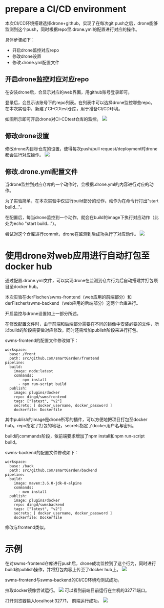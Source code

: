 # prepare a CI/CD environment
本次CI/CD环境搭建选择drone+github，实现了在每次git push之后，drone能够监测到这个push，同时根据repo里.drone.yml的配置进行对应的操作。

具体步骤如下：
- 开启drone监控对应repo
- 修改drone设置
- 修改.drone.yml配置文件

## 开启drone监控对应对应repo
在安装drone后，会显示对应的web界面，用github账号登录即可。

登录后，会显示该账号下的repo列表。在列表中可以选择drone监控哪些repo。在本次实验中，新建了CI-CDtest仓库，用于准备CI/CD环境。

如图所示即可开启drone对CI-CDtest仓库的监控。
![](http://thyrsi.com/t6/652/1546864479x2890237711.png)

## 修改drone设置
修改drone内目标仓库的设置，使得每次push/pull request/deployment时drone都会进行对应操作。
![](https://github.com/592McAvoy/homework1/blob/master/hw4/CI%20CD/drone%E8%AE%BE%E7%BD%AE.png)

## 修改.drone.yml配置文件
当drone监控到对应仓库的一个动作时，会根据.drone.yml的内容进行对应的动作。

为了实验简单，在本次实验中仅进行build部分的动作，动作为在命令行打出"start build..."。

在配置后，每当drone监控到一个动作，就会在build的image下执行对应动作（此处为echo "start build..."）。

尝试对这个仓库进行commit，drone在监测到后成功执行了对应动作。
![](https://github.com/592McAvoy/homework1/blob/master/hw4/CI%20CD/CI%E6%B5%8B%E8%AF%95%E6%88%90%E5%8A%9F.png)

# 使用drone对web应用进行自动打包至docker hub
通过配置.drone.yml文件，可以实现drone在监测到仓库行为后自动搭建并打包项目至docker hub。

本次实验在derFischer/swms-frontend（web应用的前端部分）和derFischer/swms-backend（web应用的后端部分）这两个仓库进行。

开启监控与drone设置如上一部分所述。

在修改配置文件时，由于前端和后端部分需要在不同的镜像中安装必要的文件，所以build的阶段需要做对应修改。同时还需增加publish阶段来进行打包。

swms-frontend的配置文件修改如下：
```
workspace:
  base: /front
  path: src/github.com/smartGarden/frontend
pipeline:
  build:
    image: node:latest
    commands:
      - npm install
      - npm run-script build
  publish:
    image: plugins/docker
    repo: dingd/swmsfrontend
    tags: ["latest", "v2"]
    secrets: [ docker_username, docker_password ]
    dockerfile: Dockerfile
```
其中publish的image是drone所写的插件，可以方便地把项目打包至docker hub。repo指定了打包的地址，secrets指定了docker用户名与密码。

build的commands阶段，依前端要求增加了npm install和npm run-script build。


swms-backend的配置文件修改如下：
```
workspace:
  base: /back
  path: src/github.com/smartGarden/backend
pipeline:
  build:
    image: maven:3.6.0-jdk-8-alpine
    commands:
      - mvn install
  publish:
    image: plugins/docker
    repo: dingd/swmsbackend
    tags: ["latest", "v2"]
    secrets: [ docker_username, docker_password ]
    dockerfile: Dockerfile
```
修改与frontend类似。

# 示例
在对swms-frontend仓库进行push后，drone成功监控到了这个行为，同时进行build和publish操作，并将打包内容上传至了docker hub上。
![](http://thyrsi.com/t6/652/1546866315x2890175079.jpg)

swms-frontend与swms-backend的CI/CD环境均测试成功。


拉取docker镜像尝试运行。
![](http://thyrsi.com/t6/652/1546866230x2890175079.jpg)
可以看到前端目前运行在主机的32771端口。

打开浏览器输入localhost:32771， 前端运行成功。
![](https://github.com/592McAvoy/homework1/blob/master/hw4/CI%20CD/Screenshot%20from%202019-01-02%2019-11-08.png)
